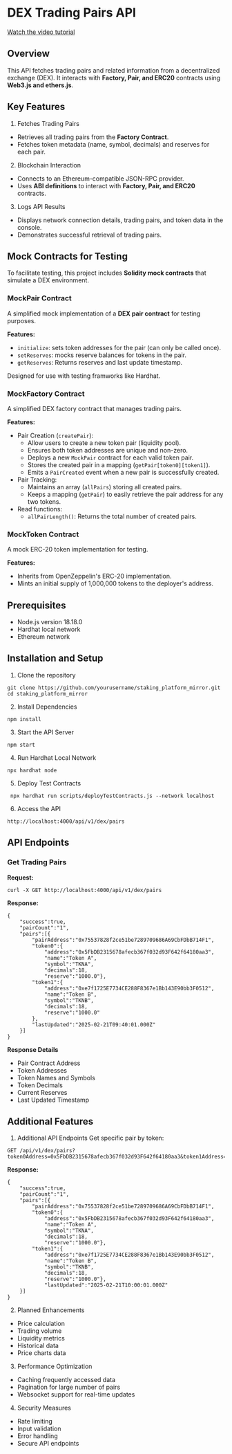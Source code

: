 # DEX Trading Pairs API

[Watch the video tutorial](https://www.youtube.com/watch?v=uRBElK9Czt8)

## Overview

This API fetches trading pairs and related information from a decentralized exchange (DEX). It interacts with **Factory, Pair, and ERC20** contracts using **Web3.js and ethers.js**.

## Key Features

1. Fetches Trading Pairs
- Retrieves all trading pairs from the **Factory Contract**.
- Fetches token metadata (name, symbol, decimals) and reserves for each pair.

2. Blockchain Interaction
- Connects to an Ethereum-compatible JSON-RPC provider.
- Uses **ABI definitions** to interact with **Factory, Pair, and ERC20** contracts.

3. Logs API Results
- Displays network connection details, trading pairs, and token data in the console.
- Demonstrates successful retrieval of trading pairs.

## Mock Contracts for Testing
To facilitate testing, this project includes **Solidity mock contracts** that simulate a DEX environment.

### MockPair Contract
A simplified mock implementation of a **DEX pair contract** for testing purposes.

**Features:**
- `initialize`: sets token addresses for the pair (can only be called once).
- `setReserves`: mocks reserve balances for tokens in the pair.
- `getReserves`: Returns reserves and last update timestamp.

Designed for use with testing framworks like Hardhat.

### MockFactory Contract
A simplified DEX factory contract that manages trading pairs.

**Features:**
-  Pair Creation (`createPair`):
    + Allow users to create a new token pair (liquidity pool).
    + Ensures both token addresses are unique and non-zero.
    + Deploys a new `MockPair` contract for each valid token pair.
    + Stores the created pair in a mapping (`getPair[token0][token1]`).
    + Emits a `PairCreated` event when a new pair is successfully created.
- Pair Tracking:
    + Maintains an array (`allPairs`) storing all created pairs.
    + Keeps a mapping (`getPair`) to easily retrieve the pair address for any two tokens.
- Read functions:
    + `allPairLength()`: Returns the total number of created pairs.

### MockToken Contract
A mock ERC-20 token implementation for testing.

**Features:**
- Inherits from OpenZeppelin's ERC-20 implementation.
- Mints an initial supply of 1,000,000 tokens to the deployer's address.

## Prerequisites

- Node.js version 18.18.0
- Hardhat local network
- Ethereum network

## Installation and Setup

1. Clone the repository
```
git clone https://github.com/yourusername/staking_platform_mirror.git
cd staking_platform_mirror
```

2. Install Dependencies

```
npm install
```

3. Start the API Server
```
npm start
```

4. Run Hardhat Local Network
```
npx hardhat node
```

5. Deploy Test Contracts
```
 npx hardhat run scripts/deployTestContracts.js --network localhost
```

6. Access the API
```
http://localhost:4000/api/v1/dex/pairs
```


## API Endpoints

### Get Trading Pairs

**Request:**
```
curl -X GET http://localhost:4000/api/v1/dex/pairs
```

**Response:**

```
{
    "success":true,
    "pairCount":"1",
    "pairs":[{
        "pairAddress":"0x75537828f2ce51be7289709686A69CbFDbB714F1",
        "token0":{
            "address":"0x5FbDB2315678afecb367f032d93F642f64180aa3",
            "name":"Token A",
            "symbol":"TKNA",
            "decimals":18,
            "reserve":"1000.0"},
        "token1":{
            "address":"0xe7f1725E7734CE288F8367e1Bb143E90bb3F0512",
            "name":"Token B",
            "symbol":"TKNB",
            "decimals":18,
            "reserve":"1000.0"
        },
        "lastUpdated":"2025-02-21T09:40:01.000Z"
    }]
}
```

**Response Details**
- Pair Contract Address
- Token Addresses
- Token Names and Symbols
- Token Decimals
- Current Reserves
- Last Updated Timestamp

## Additional Features

1. Additional API Endpoints
Get specific pair by token:

```
GET /api/v1/dex/pairs?token0Address=0x5FbDB2315678afecb367f032d93F642f64180aa3&token1Address=0xe7f1725E7734CE288F8367e1Bb143E90bb3F0512
```

**Response:**
```
{
    "success":true,
    "pairCount":"1",
    "pairs":[{
        "pairAddress":"0x75537828f2ce51be7289709686A69CbFDbB714F1",
        "token0":{
            "address":"0x5FbDB2315678afecb367f032d93F642f64180aa3",
            "name":"Token A",
            "symbol":"TKNA",
            "decimals":18,
            "reserve":"1000.0"},
        "token1":{
            "address":"0xe7f1725E7734CE288F8367e1Bb143E90bb3F0512",
            "name":"Token B",
            "symbol":"TKNB",
            "decimals":18,
            "reserve":"1000.0"},
            "lastUpdated":"2025-02-21T10:00:01.000Z"
    }]
}
```

2. Planned Enhancements
- Price calculation
- Trading volume
- Liquidity metrics
- Historical data
- Price charts data

3. Performance Optimization
- Caching frequently accessed data
- Pagination for large number of pairs
- Websocket support for real-time updates

4. Security Measures
- Rate limiting
- Input validation
- Error handling
- Secure API endpoints
